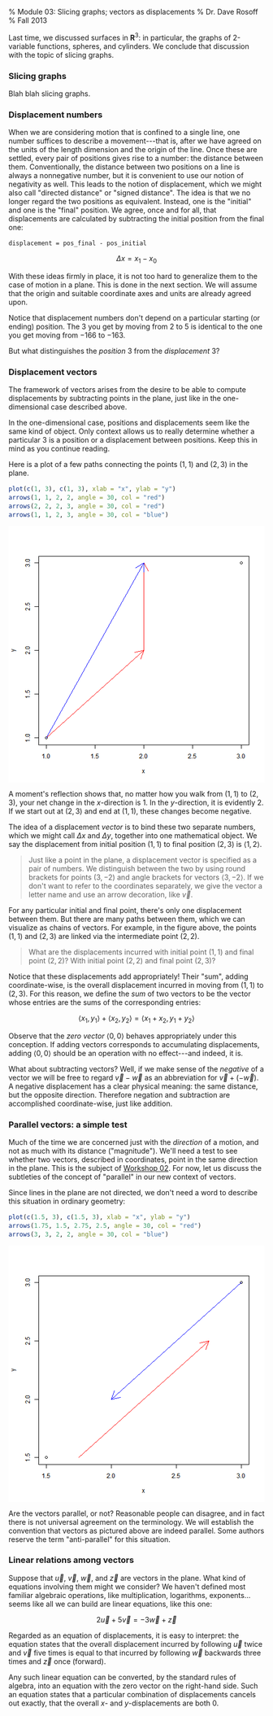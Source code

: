 % Module 03:
  Slicing graphs; vectors as displacements
% Dr. Dave Rosoff
% Fall 2013

Last time, we discussed surfaces in $\mathbf{R}^3$: in particular, the graphs of 2-variable functions, spheres, and cylinders. We conclude that discussion with the topic of slicing graphs.

### Slicing graphs

Blah blah slicing graphs.

### Displacement numbers

When we are considering motion that is confined to a single line, one number suffices to describe a movement---that is, after we have agreed on the units of the length dimension and the origin of the line. Once these are settled, every pair of positions gives rise to a number: the distance between them. Conventionally, the distance between two positions on a line is always a nonnegative number, but it is convenient to use our notion of negativity as well. This leads to the notion of displacement, which we might also call "directed distance" or "signed distance". The idea is that we no longer regard the two positions as equivalent. Instead, one is the "initial" and one is the "final" position. We agree, once and for all, that displacements are calculated by subtracting the initial position from the final one:

    displacement = pos_final - pos_initial

$$ \Delta x = x_1 - x_0 $$

With these ideas firmly in place, it is not too hard to generalize them to the case of motion in a plane. This is done in the next section. We will assume that the origin and suitable coordinate axes and units are already agreed upon.

Notice that displacement numbers don't depend on a particular starting (or ending) position. The $3$ you get by moving from $2$ to $5$ is identical to the one you get moving from $-166$ to $-163$.

But what distinguishes the *position* $3$ from the *displacement* $3$?

### Displacement vectors

The framework of vectors arises from the desire to be able to compute displacements by subtracting points in the plane, just like in the one- dimensional case described above.

In the one-dimensional case, positions and displacements seem like the same kind of object. Only context allows us to really determine whether a particular $3$ is a position or a displacement between positions. Keep this in mind as you continue reading.

Here is a plot of a few paths connecting the points $(1,1)$ and $(2,3)$ in the plane.


```r
plot(c(1, 3), c(1, 3), xlab = "x", ylab = "y")
arrows(1, 1, 2, 2, angle = 30, col = "red")
arrows(2, 2, 2, 3, angle = 30, col = "red")
arrows(1, 1, 2, 3, angle = 30, col = "blue")
```

<img src="figure/first_plot.png" title="plot of chunk first_plot" alt="plot of chunk first_plot" style="display: block; margin: auto;" />


A moment's reflection shows that, no matter how you walk from $(1,1)$ to $(2,3)$, your net change in the $x$-direction is $1$. In the $y$-direction, it is evidently $2$. If we start out at $(2,3)$ and end at $(1,1)$, these changes become negative.

The idea of a displacement *vector* is to bind these two separate numbers, which we might call $\Delta x$ and $\Delta y$, together into one mathematical object. We say the displacement from initial position $(1,1)$ to final position $(2,3)$ is $\langle 1, 2 \rangle$.

> Just like a point in the plane, a displacement vector is specified as a pair of numbers. We distinguish between the two by using round brackets for points $(3,-2)$ and angle brackets for vectors $\langle 3, -2 \rangle$. If we don't want to refer to the coordinates separately, we give the vector a letter name and use an arrow decoration, like $\vec{v}$.

For any particular initial and final point, there's only one displacement between them. But there are many paths between them, which we can visualize as chains of vectors. For example, in the figure above, the points $(1,1)$ and $(2,3)$ are linked via the intermediate point $(2,2)$.

> What are the displacements incurred with initial point $(1,1)$ and final point $(2,2)$? With initial point $(2,2)$ and final point $(2,3)$?

Notice that these displacements add appropriately! Their "sum", adding coordinate-wise, is the overall displacement incurred in moving from $(1,1)$ to $(2,3)$. For this reason, we define the *sum* of two vectors to be the vector whose entries are the sums of the corresponding entries:

$$ \langle x_1, y_1 \rangle + \langle x_2, y_2 \rangle =
     \langle x_1 + x_2, y_1 + y_2 \rangle $$

Observe that the *zero vector* $\langle 0, 0 \rangle$ behaves appropriately under this conception. If adding vectors corresponds to accumulating displacements, adding $\langle 0, 0 \rangle$ should be an operation with no effect---and indeed, it is.

What about subtracting vectors? Well, if we make sense of the *negative* of a vector we will be free to regard $\vec{v} - \vec{w}$ as an abbreviation for $\vec{v} + (-\vec{w})$. A negative displacement has a clear physical meaning: the same distance, but the opposite direction. Therefore negation and subtraction are accomplished coordinate-wise, just like addition.

### Parallel vectors: a simple test

Much of the time we are concerned just with the *direction* of a motion, and not as much with its distance ("magnitude"). We'll need a test to see whether two vectors, described in coordinates, point in the same direction in the plane. This is the subject of [Workshop 02][Workshop 02]. For now, let us discuss the subtleties of the concept of "parallel" in our new context of vectors.

Since lines in the plane are not directed, we don't need a word to describe this situation in ordinary geometry:


```r
plot(c(1.5, 3), c(1.5, 3), xlab = "x", ylab = "y")
arrows(1.75, 1.5, 2.75, 2.5, angle = 30, col = "red")
arrows(3, 3, 2, 2, angle = 30, col = "blue")
```

<img src="figure/second_plot.png" title="plot of chunk second_plot" alt="plot of chunk second_plot" style="display: block; margin: auto;" />


Are the vectors parallel, or not? Reasonable people can disagree, and in fact there is not universal agreement on the terminology. We will establish the convention that vectors as pictured above are indeed parallel. Some authors reserve the term "anti-parallel" for this situation.

### Linear relations among vectors

Suppose that $\vec{u}$, $\vec{v}$, $\vec{w}$, and $\vec{z}$ are vectors in the plane. What kind of equations involving them might we consider? We haven't defined most familiar algebraic operations, like multiplication, logarithms, exponents... seems like all we can build are linear equations, like this one:

$$ 2 \vec{u} + 5 \vec{v} = -3 \vec{w} + \vec{z} $$

Regarded as an equation of displacements, it is easy to interpret: the equation states that the overall displacement incurred by following $\vec{u}$ twice and $\vec{v}$ five times is equal to that incurred by following $\vec{w}$ backwards three times and $\vec{z}$ once (forward).

Any such linear equation can be converted, by the standard rules of algebra, into an equation with the zero vector on the right-hand side. Such an equation states that a particular combination of displacements cancels out exactly, that the overall $x$- and $y$-displacements are both $0$.


<!--document ends; links past here-->

[Module 01]: ../01/Module.html
[Module 02]: ../02/Module.html
<!--placeholder link-->
[Workshop 02]: ../../workshops/02/Workshop.pdf 


